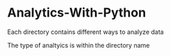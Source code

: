 # Analytics-With-Python

Each directory contains different ways to analyze data

The type of analtyics is within the directory name
